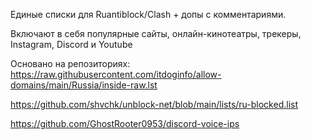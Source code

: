 Единые списки для Ruantiblock/Clash + допы с комментариями.

Включают в себя популярные сайты, онлайн-кинотеатры, трекеры, Instagram, Discord и Youtube

Основано на репозиториях:
https://raw.githubusercontent.com/itdoginfo/allow-domains/main/Russia/inside-raw.lst

https://github.com/shvchk/unblock-net/blob/main/lists/ru-blocked.list

https://github.com/GhostRooter0953/discord-voice-ips
